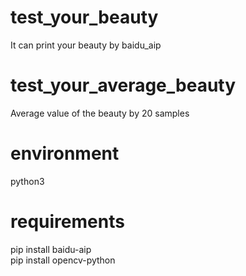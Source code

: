 # test_your_beauty
It can print your beauty by baidu_aip
# test_your_average_beauty  
Average value of the beauty by 20 samples
# environment
python3
# requirements
pip install baidu-aip  
pip install opencv-python
